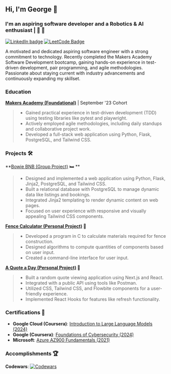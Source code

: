 ## Hi, I'm George 👋

### I'm an aspiring software developer and a Robotics & AI enthusiast |  🤖 🧠

[![LinkedIn badge](https://img.shields.io/badge/LinkedIn-0A66C2.svg?style=for-the-badge&logo=LinkedIn&logoColor=white)](https://www.linkedin.com/in/ge0rge/)
[![LeetCode Badge](https://img.shields.io/badge/LeetCode-FFA116.svg?style=for-the-badge&logo=LeetCode&logoColor=white)](https://leetcode.com/QuantumGeorge/)


A motivated and dedicated aspiring software engineer with a strong commitment to technology. Recently completed the Makers Academy Software Development bootcamp, gaining hands-on experience in test-driven development, pair programming, and agile methodologies. Passionate about staying current with industry advancements and continuously expanding my skillset.

### Education

**[Makers Academy (Foundational)](https://makers.tech/learn/software-engineer-bootcamp)** | September '23 Cohort
>- Gained practical experience in test-driven development (TDD) using testing libraries like pytest and playwright.
>- Actively employed agile methodologies, including daily standups and collaborative project work.
>- Developed a full-stack web application using Python, Flask, PostgreSQL, and Tailwind CSS.

### Projects 🛠️

**[Bowie BNB (Group Project)](https://github.com/NDR-114/bowie-bnb-project) 🛏️ **
>- Designed and implemented a web application using Python, Flask, Jinja2, PostgreSQL, and Tailwind CSS.
>- Built a relational database with PostgreSQL to manage dynamic data like listings and bookings.
>- Integrated Jinja2 templating to render dynamic content on web pages.
>- Focused on user experience with responsive and visually appealing Tailwind CSS components.

**[Fence Calculator (Personal Project)](https://github.com/NDR-114/fence_calculator) 🧮**
>- Developed a program in C to calculate materials required for fence construction.
>- Designed algorithms to compute quantities of components based on user input.
>- Created a command-line interface for user input.

**[A Quote a Day (Personal Project)](https://github.com/NDR-114/a-quote-a-day) 💬**
>- Built a random quote viewing application using Next.js and React.
>- Integrated with a public API using tools like Postman.
>- Utilized CSS, Tailwind CSS, and Flowbite components for a user-friendly experience.
>- Implemented React Hooks for features like refresh functionality.

### Certifications 🥇

- **Google Cloud (Coursera)**: [Introduction to Large Language Models (2024)](https://www.coursera.org/account/accomplishments/verify/9P7HGH5UYREM)
- **Google (Coursera)**: [Foundations of Cybersecurity (2024)](https://www.coursera.org/account/accomplishments/verify/ESEWAJP8BVR5)
- **Microsoft**: [Azure AZ900 Fundamentals (2021)](https://learn.microsoft.com/api/credentials/share/en-us/GB-3735/291D4A9BCDCC7B1E?sharingId)

### Accomplishments 🏆
**Codewars**:  [![Codewars](https://www.codewars.com/users/QuantumGeorge/badges/small)](https://www.codewars.com/users/QuantumGeorge)


